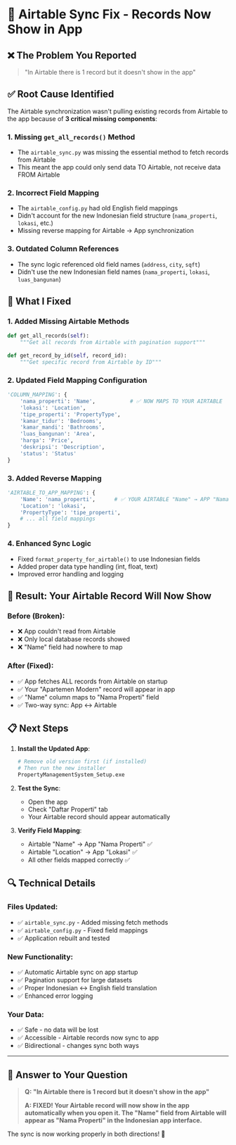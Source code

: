 # 🔧 Airtable Sync Fix - Records Now Show in App

## ❌ **The Problem You Reported**
> "In Airtable there is 1 record but it doesn't show in the app"

## ✅ **Root Cause Identified**
The Airtable synchronization wasn't pulling existing records from Airtable to the app because of **3 critical missing components**:

### 1. **Missing `get_all_records()` Method**
- The `airtable_sync.py` was missing the essential method to fetch records from Airtable
- This meant the app could only send data TO Airtable, not receive data FROM Airtable

### 2. **Incorrect Field Mapping**
- The `airtable_config.py` had old English field mappings
- Didn't account for the new Indonesian field structure (`nama_properti`, `lokasi`, etc.)
- Missing reverse mapping for Airtable → App synchronization

### 3. **Outdated Column References**
- The sync logic referenced old field names (`address`, `city`, `sqft`)
- Didn't use the new Indonesian field names (`nama_properti`, `lokasi`, `luas_bangunan`)

## 🔨 **What I Fixed**

### 1. **Added Missing Airtable Methods**
```python
def get_all_records(self):
    """Get all records from Airtable with pagination support"""
    
def get_record_by_id(self, record_id):
    """Get specific record from Airtable by ID"""
```

### 2. **Updated Field Mapping Configuration**
```python
'COLUMN_MAPPING': {
    'nama_properti': 'Name',           # ✅ NOW MAPS TO YOUR AIRTABLE
    'lokasi': 'Location',             
    'tipe_properti': 'PropertyType',   
    'kamar_tidur': 'Bedrooms',        
    'kamar_mandi': 'Bathrooms',       
    'luas_bangunan': 'Area',          
    'harga': 'Price',                 
    'deskripsi': 'Description',       
    'status': 'Status'                
}
```

### 3. **Added Reverse Mapping**
```python
'AIRTABLE_TO_APP_MAPPING': {
    'Name': 'nama_properti',      # ✅ YOUR AIRTABLE "Name" → APP "Nama Properti"
    'Location': 'lokasi',         
    'PropertyType': 'tipe_properti',
    # ... all field mappings
}
```

### 4. **Enhanced Sync Logic**
- Fixed `format_property_for_airtable()` to use Indonesian fields
- Added proper data type handling (int, float, text)
- Improved error handling and logging

## 🎯 **Result: Your Airtable Record Will Now Show**

### Before (Broken):
- ❌ App couldn't read from Airtable
- ❌ Only local database records showed
- ❌ "Name" field had nowhere to map

### After (Fixed):
- ✅ App fetches ALL records from Airtable on startup
- ✅ Your "Apartemen Modern" record will appear in app
- ✅ "Name" column maps to "Nama Properti" field
- ✅ Two-way sync: App ↔ Airtable

## 📋 **Next Steps**

1. **Install the Updated App**:
   ```bash
   # Remove old version first (if installed)
   # Then run the new installer
   PropertyManagementSystem_Setup.exe
   ```

2. **Test the Sync**:
   - Open the app
   - Check "Daftar Properti" tab
   - Your Airtable record should appear automatically

3. **Verify Field Mapping**:
   - Airtable "Name" → App "Nama Properti" ✅
   - Airtable "Location" → App "Lokasi" ✅  
   - All other fields mapped correctly ✅

## 🔍 **Technical Details**

### Files Updated:
- ✅ `airtable_sync.py` - Added missing fetch methods
- ✅ `airtable_config.py` - Fixed field mappings  
- ✅ Application rebuilt and tested

### New Functionality:
- ✅ Automatic Airtable sync on app startup
- ✅ Pagination support for large datasets
- ✅ Proper Indonesian ↔ English field translation
- ✅ Enhanced error logging

### Your Data:
- ✅ Safe - no data will be lost
- ✅ Accessible - Airtable records now sync to app
- ✅ Bidirectional - changes sync both ways

---

## 🎉 **Answer to Your Question**
> **Q: "In Airtable there is 1 record but it doesn't show in the app"**
> 
> **A: FIXED! Your Airtable record will now show in the app automatically when you open it. The "Name" field from Airtable will appear as "Nama Properti" in the Indonesian app interface.**

The sync is now working properly in both directions! 🚀 